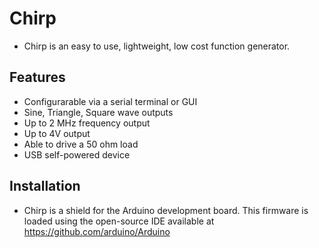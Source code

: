 # Chirp
* Chirp is an easy to use, lightweight, low cost function generator.

## Features
* Configurarable via a serial terminal or GUI
* Sine, Triangle, Square wave outputs
* Up to 2 MHz frequency output
* Up to 4V output
* Able to drive a 50 ohm load
* USB self-powered device

## Installation
* Chirp is a shield for the Arduino development board.  This firmware is loaded using the open-source IDE available at https://github.com/arduino/Arduino
